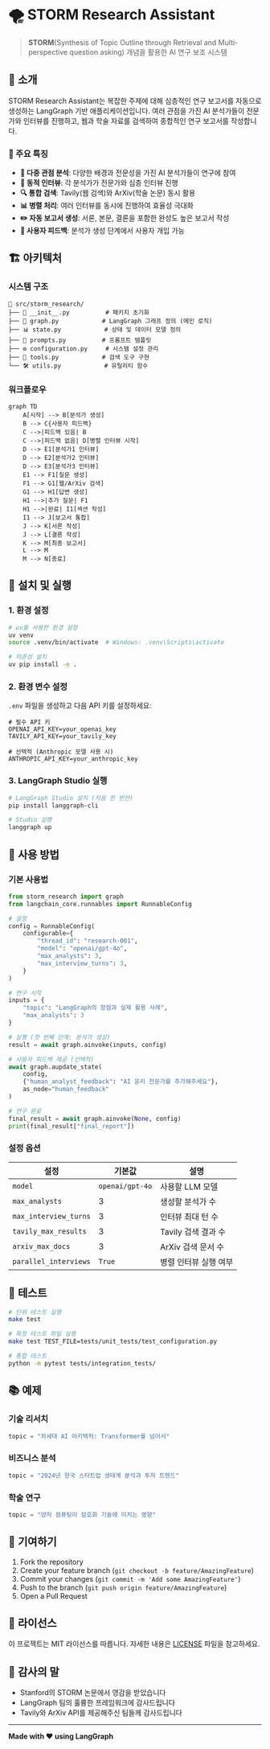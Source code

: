 # 🌪️ STORM Research Assistant

> **STORM**(Synthesis of Topic Outline through Retrieval and Multi-perspective question asking) 개념을 활용한 AI 연구 보조 시스템

## 📖 소개

STORM Research Assistant는 복잡한 주제에 대해 심층적인 연구 보고서를 자동으로 생성하는 LangGraph 기반 애플리케이션입니다. 여러 관점을 가진 AI 분석가들이 전문가와 인터뷰를 진행하고, 웹과 학술 자료를 검색하여 종합적인 연구 보고서를 작성합니다.

### 🎯 주요 특징

- **🤖 다중 관점 분석**: 다양한 배경과 전문성을 가진 AI 분석가들이 연구에 참여
- **💬 동적 인터뷰**: 각 분석가가 전문가와 심층 인터뷰 진행
- **🔍 통합 검색**: Tavily(웹 검색)와 ArXiv(학술 논문) 동시 활용
- **📊 병렬 처리**: 여러 인터뷰를 동시에 진행하여 효율성 극대화
- **✏️ 자동 보고서 생성**: 서론, 본문, 결론을 포함한 완성도 높은 보고서 작성
- **🔄 사용자 피드백**: 분석가 생성 단계에서 사용자 개입 가능

## 🏗️ 아키텍처

### 시스템 구조

```
📁 src/storm_research/
├── 📄 __init__.py          # 패키지 초기화
├── 🧠 graph.py            # LangGraph 그래프 정의 (메인 로직)
├── 📊 state.py            # 상태 및 데이터 모델 정의
├── 💬 prompts.py          # 프롬프트 템플릿
├── ⚙️ configuration.py     # 시스템 설정 관리
├── 🔧 tools.py            # 검색 도구 구현
└── 🛠️ utils.py            # 유틸리티 함수
```

### 워크플로우

```mermaid
graph TD
    A[시작] --> B[분석가 생성]
    B --> C{사용자 피드백}
    C -->|피드백 있음| B
    C -->|피드백 없음| D[병렬 인터뷰 시작]
    D --> E1[분석가1 인터뷰]
    D --> E2[분석가2 인터뷰]
    D --> E3[분석가3 인터뷰]
    E1 --> F1[질문 생성]
    F1 --> G1[웹/ArXiv 검색]
    G1 --> H1[답변 생성]
    H1 -->|추가 질문| F1
    H1 -->|완료| I1[섹션 작성]
    I1 --> J[보고서 통합]
    J --> K[서론 작성]
    J --> L[결론 작성]
    K --> M[최종 보고서]
    L --> M
    M --> N[종료]
```

## 🚀 설치 및 실행

### 1. 환경 설정

```bash
# uv를 사용한 환경 설정
uv venv
source .venv/bin/activate  # Windows: .venv\Scripts\activate

# 의존성 설치
uv pip install -e .
```

### 2. 환경 변수 설정

`.env` 파일을 생성하고 다음 API 키를 설정하세요:

```env
# 필수 API 키
OPENAI_API_KEY=your_openai_key
TAVILY_API_KEY=your_tavily_key

# 선택적 (Anthropic 모델 사용 시)
ANTHROPIC_API_KEY=your_anthropic_key
```

### 3. LangGraph Studio 실행

```bash
# LangGraph Studio 설치 (처음 한 번만)
pip install langgraph-cli

# Studio 실행
langgraph up
```

## 📝 사용 방법

### 기본 사용법

```python
from storm_research import graph
from langchain_core.runnables import RunnableConfig

# 설정
config = RunnableConfig(
    configurable={
        "thread_id": "research-001",
        "model": "openai/gpt-4o",
        "max_analysts": 3,
        "max_interview_turns": 3,
    }
)

# 연구 시작
inputs = {
    "topic": "LangGraph의 장점과 실제 활용 사례",
    "max_analysts": 3
}

# 실행 (첫 번째 단계: 분석가 생성)
result = await graph.ainvoke(inputs, config)

# 사용자 피드백 제공 (선택적)
await graph.aupdate_state(
    config,
    {"human_analyst_feedback": "AI 윤리 전문가를 추가해주세요"},
    as_node="human_feedback"
)

# 연구 완료
final_result = await graph.ainvoke(None, config)
print(final_result["final_report"])
```

### 설정 옵션

| 설정 | 기본값 | 설명 |
|------|--------|------|
| `model` | `openai/gpt-4o` | 사용할 LLM 모델 |
| `max_analysts` | 3 | 생성할 분석가 수 |
| `max_interview_turns` | 3 | 인터뷰 최대 턴 수 |
| `tavily_max_results` | 3 | Tavily 검색 결과 수 |
| `arxiv_max_docs` | 3 | ArXiv 검색 문서 수 |
| `parallel_interviews` | `True` | 병렬 인터뷰 실행 여부 |

## 🧪 테스트

```bash
# 단위 테스트 실행
make test

# 특정 테스트 파일 실행
make test TEST_FILE=tests/unit_tests/test_configuration.py

# 통합 테스트
python -m pytest tests/integration_tests/
```

## 📚 예제

### 기술 리서치
```python
topic = "차세대 AI 아키텍처: Transformer를 넘어서"
```

### 비즈니스 분석
```python
topic = "2024년 한국 스타트업 생태계 분석과 투자 트렌드"
```

### 학술 연구
```python
topic = "양자 컴퓨팅이 암호화 기술에 미치는 영향"
```

## 🤝 기여하기

1. Fork the repository
2. Create your feature branch (`git checkout -b feature/AmazingFeature`)
3. Commit your changes (`git commit -m 'Add some AmazingFeature'`)
4. Push to the branch (`git push origin feature/AmazingFeature`)
5. Open a Pull Request

## 📄 라이선스

이 프로젝트는 MIT 라이선스를 따릅니다. 자세한 내용은 [LICENSE](LICENSE) 파일을 참고하세요.

## 🙏 감사의 말

- Stanford의 STORM 논문에서 영감을 받았습니다
- LangGraph 팀의 훌륭한 프레임워크에 감사드립니다
- Tavily와 ArXiv API를 제공해주신 팀들께 감사드립니다

---

**Made with ❤️ using LangGraph**